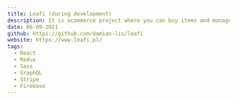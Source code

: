 ```yaml
---
title: Leafi (during development)
description: It is ecommerce project where you can buy items and manage through the admin panel.
date: 06-09-2021
github: https://github.com/damian-lis/leafi
website: https://www.leafi.pl/
tags:
  - React
  - Redux
  - Sass
  - GraphQL
  - Stripe
  - Firebase
---
```

